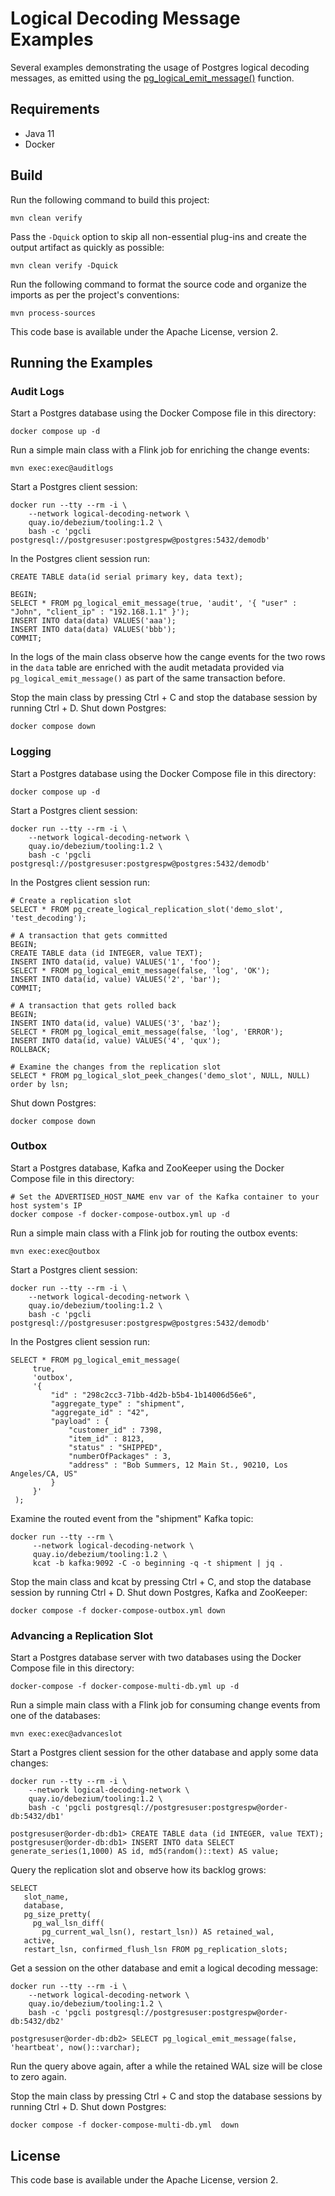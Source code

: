 # Logical Decoding Message Examples

Several examples demonstrating the usage of Postgres logical decoding messages,
as emitted using the [pg_logical_emit_message()](https://www.postgresql.org/docs/current/functions-admin.html#FUNCTIONS-REPLICATION) function.

## Requirements

* Java 11
* Docker

## Build

Run the following command to build this project:

```
mvn clean verify
```

Pass the `-Dquick` option to skip all non-essential plug-ins and create the output artifact as quickly as possible:

```
mvn clean verify -Dquick
```

Run the following command to format the source code and organize the imports as per the project's conventions:

```
mvn process-sources
```

This code base is available under the Apache License, version 2.

## Running the Examples

### Audit Logs

Start a Postgres database using the Docker Compose file in this directory:

```
docker compose up -d
```

Run a simple main class with a Flink job for enriching the change events:

```
mvn exec:exec@auditlogs
```

Start a Postgres client session:

```
docker run --tty --rm -i \
    --network logical-decoding-network \
    quay.io/debezium/tooling:1.2 \
    bash -c 'pgcli postgresql://postgresuser:postgrespw@postgres:5432/demodb'
```

In the Postgres client session run:

```
CREATE TABLE data(id serial primary key, data text);

BEGIN;
SELECT * FROM pg_logical_emit_message(true, 'audit', '{ "user" : "John", "client_ip" : "192.168.1.1" }');
INSERT INTO data(data) VALUES('aaa');
INSERT INTO data(data) VALUES('bbb');
COMMIT;
```

In the logs of the main class observe how the cange events for the two rows in the `data` table are enriched with the audit metadata provided via `pg_logical_emit_message()` as part of the same transaction before.

Stop the main class by pressing Ctrl + C and stop the database session by running Ctrl + D.
Shut down Postgres:

```
docker compose down
```

### Logging

Start a Postgres database using the Docker Compose file in this directory:

```
docker compose up -d
```

Start a Postgres client session:

```
docker run --tty --rm -i \
    --network logical-decoding-network \
    quay.io/debezium/tooling:1.2 \
    bash -c 'pgcli postgresql://postgresuser:postgrespw@postgres:5432/demodb'
```

In the Postgres client session run:

```
# Create a replication slot
SELECT * FROM pg_create_logical_replication_slot('demo_slot', 'test_decoding');

# A transaction that gets committed
BEGIN;
CREATE TABLE data (id INTEGER, value TEXT);
INSERT INTO data(id, value) VALUES('1', 'foo');
SELECT * FROM pg_logical_emit_message(false, 'log', 'OK');
INSERT INTO data(id, value) VALUES('2', 'bar');
COMMIT;

# A transaction that gets rolled back
BEGIN;
INSERT INTO data(id, value) VALUES('3', 'baz');
SELECT * FROM pg_logical_emit_message(false, 'log', 'ERROR');
INSERT INTO data(id, value) VALUES('4', 'qux');
ROLLBACK;

# Examine the changes from the replication slot
SELECT * FROM pg_logical_slot_peek_changes('demo_slot', NULL, NULL) order by lsn;
```

Shut down Postgres:

```
docker compose down
```

### Outbox

Start a Postgres database, Kafka and ZooKeeper using the Docker Compose file in this directory:

```
# Set the ADVERTISED_HOST_NAME env var of the Kafka container to your host system's IP
docker compose -f docker-compose-outbox.yml up -d
```

Run a simple main class with a Flink job for routing the outbox events:

```
mvn exec:exec@outbox
```

Start a Postgres client session:

```
docker run --tty --rm -i \
    --network logical-decoding-network \
    quay.io/debezium/tooling:1.2 \
    bash -c 'pgcli postgresql://postgresuser:postgrespw@postgres:5432/demodb'
```

In the Postgres client session run:

```
SELECT * FROM pg_logical_emit_message(
     true,
     'outbox',
     '{
         "id" : "298c2cc3-71bb-4d2b-b5b4-1b14006d56e6",
         "aggregate_type" : "shipment",
         "aggregate_id" : "42",
         "payload" : {
             "customer_id" : 7398,
             "item_id" : 8123,
             "status" : "SHIPPED",
             "numberOfPackages" : 3,
             "address" : "Bob Summers, 12 Main St., 90210, Los Angeles/CA, US"
         }
     }'
 );
```

Examine the routed event from the "shipment" Kafka topic:

```
docker run --tty --rm \
     --network logical-decoding-network \
     quay.io/debezium/tooling:1.2 \
     kcat -b kafka:9092 -C -o beginning -q -t shipment | jq .
```

Stop the main class and kcat by pressing Ctrl + C, and stop the database session by running Ctrl + D.
Shut down Postgres, Kafka and ZooKeeper:

```
docker compose -f docker-compose-outbox.yml down
```

### Advancing a Replication Slot

Start a Postgres database server with two databases using the Docker Compose file in this directory:

```
docker-compose -f docker-compose-multi-db.yml up -d
```

Run a simple main class with a Flink job for consuming change events from one of the databases:

```
mvn exec:exec@advanceslot
```

Start a Postgres client session for the other database and apply some data changes:

```
docker run --tty --rm -i \
    --network logical-decoding-network \
    quay.io/debezium/tooling:1.2 \
    bash -c 'pgcli postgresql://postgresuser:postgrespw@order-db:5432/db1'

postgresuser@order-db:db1> CREATE TABLE data (id INTEGER, value TEXT);
postgresuser@order-db:db1> INSERT INTO data SELECT generate_series(1,1000) AS id, md5(random()::text) AS value;
```

Query the replication slot and observe how its backlog grows:

```
SELECT
   slot_name,
   database,
   pg_size_pretty(
     pg_wal_lsn_diff(
       pg_current_wal_lsn(), restart_lsn)) AS retained_wal,
   active,
   restart_lsn, confirmed_flush_lsn FROM pg_replication_slots;
```

Get a session on the other database and emit a logical decoding message:

```
docker run --tty --rm -i \
    --network logical-decoding-network \
    quay.io/debezium/tooling:1.2 \
    bash -c 'pgcli postgresql://postgresuser:postgrespw@order-db:5432/db2'

postgresuser@order-db:db2> SELECT pg_logical_emit_message(false, 'heartbeat', now()::varchar);
```

Run the query above again, after a while the retained WAL size will be close to zero again.

Stop the main class by pressing Ctrl + C and stop the database sessions by running Ctrl + D.
Shut down Postgres:

```
docker compose -f docker-compose-multi-db.yml  down
```

## License

This code base is available under the Apache License, version 2.
